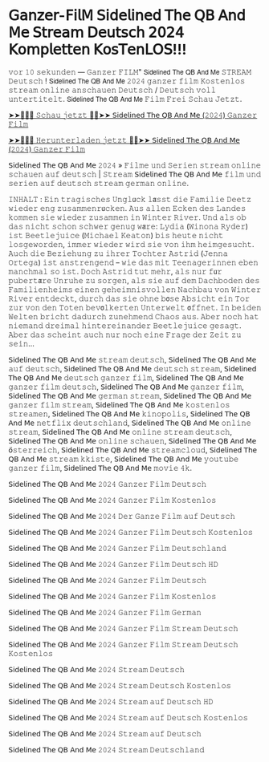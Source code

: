 # 𝖦𝖺𝗇𝗓𝖾𝗋-𝖥𝗂𝗅𝖬 𝖲𝗂𝖽𝖾𝗅𝗂𝗇𝖾𝖽 𝖳𝗁𝖾 𝖰𝖡 𝖠𝗇𝖽 𝖬𝖾 𝖲𝗍𝗋𝖾𝖺𝗆 𝖣𝖾𝗎𝗍𝗌𝖼𝗁 𝟤𝟢𝟤𝟦 𝖪𝗈𝗆𝗉𝗅𝖾𝗍𝗍𝖾𝗇 𝖪𝗈𝗌𝖳𝖾𝗇𝖫𝖮𝖲!!!

𝚟𝚘𝚛 𝟷𝟶 𝚜𝚎𝚔𝚞𝚗𝚍𝚎𝚗 — 𝙶𝚊𝚗𝚣𝚎𝚛 𝙵𝙸𝙻𝙼" 𝖲𝗂𝖽𝖾𝗅𝗂𝗇𝖾𝖽 𝖳𝗁𝖾 𝖰𝖡 𝖠𝗇𝖽 𝖬𝖾 𝚂𝚃𝚁𝙴𝙰𝙼 𝙳𝚎𝚞𝚝𝚜𝚌𝚑 ! 𝖲𝗂𝖽𝖾𝗅𝗂𝗇𝖾𝖽 𝖳𝗁𝖾 𝖰𝖡 𝖠𝗇𝖽 𝖬𝖾 𝟸𝟶𝟸𝟺 𝚐𝚊𝚗𝚣𝚎𝚛 𝚏𝚒𝚕𝚖 𝙺𝚘𝚜𝚝𝚎𝚗𝚕𝚘𝚜 𝚜𝚝𝚛𝚎𝚊𝚖 𝚘𝚗𝚕𝚒𝚗𝚎 𝚊𝚗𝚜𝚌𝚑𝚊𝚞𝚎𝚗 𝙳𝚎𝚞𝚝𝚜𝚌𝚑 / 𝙳𝚎𝚞𝚝𝚜𝚌𝚑 𝚟𝚘𝚕𝚕 𝚞𝚗𝚝𝚎𝚛𝚝𝚒𝚝𝚎𝚕𝚝. 𝖲𝗂𝖽𝖾𝗅𝗂𝗇𝖾𝖽 𝖳𝗁𝖾 𝖰𝖡 𝖠𝗇𝖽 𝖬𝖾 𝙵𝚒𝚕𝚖 𝙵𝚛𝚎𝚒 𝚂𝚌𝚑𝚊𝚞 𝙹𝚎𝚝𝚣𝚝.

[➤➤🔴✅📱 𝚂𝚌𝚑𝚊𝚞 𝚓𝚎𝚝𝚣𝚝 🔴✅➤➤ 𝖲𝗂𝖽𝖾𝗅𝗂𝗇𝖾𝖽 𝖳𝗁𝖾 𝖰𝖡 𝖠𝗇𝖽 𝖬𝖾 (𝟸𝟶𝟸𝟺) 𝙶𝚊𝚗𝚣𝚎𝚛 𝙵𝚒𝚕𝚖](https://t.co/nBcvlR2nig)

[➤➤🔴✅📱 𝙷𝚎𝚛𝚞𝚗𝚝𝚎𝚛𝚕𝚊𝚍𝚎𝚗 𝚓𝚎𝚝𝚣𝚝 🔴✅➤➤ 𝖲𝗂𝖽𝖾𝗅𝗂𝗇𝖾𝖽 𝖳𝗁𝖾 𝖰𝖡 𝖠𝗇𝖽 𝖬𝖾 (𝟸𝟶𝟸𝟺) 𝙶𝚊𝚗𝚣𝚎𝚛 𝙵𝚒𝚕𝚖](https://t.co/nBcvlR2nig)

𝖲𝗂𝖽𝖾𝗅𝗂𝗇𝖾𝖽 𝖳𝗁𝖾 𝖰𝖡 𝖠𝗇𝖽 𝖬𝖾 𝟸𝟶𝟸𝟺 » 𝙵𝚒𝚕𝚖𝚎 𝚞𝚗𝚍 𝚂𝚎𝚛𝚒𝚎𝚗 𝚜𝚝𝚛𝚎𝚊𝚖 𝚘𝚗𝚕𝚒𝚗𝚎 𝚜𝚌𝚑𝚊𝚞𝚎𝚗 𝚊𝚞𝚏 𝚍𝚎𝚞𝚝𝚜𝚌𝚑 | 𝚂𝚝𝚛𝚎𝚊𝚖 𝖲𝗂𝖽𝖾𝗅𝗂𝗇𝖾𝖽 𝖳𝗁𝖾 𝖰𝖡 𝖠𝗇𝖽 𝖬𝖾 𝚏𝚒𝚕𝚖 𝚞𝚗𝚍 𝚜𝚎𝚛𝚒𝚎𝚗 𝚊𝚞𝚏 𝚍𝚎𝚞𝚝𝚜𝚌𝚑 𝚜𝚝𝚛𝚎𝚊𝚖 𝚐𝚎𝚛𝚖𝚊𝚗 𝚘𝚗𝚕𝚒𝚗𝚎.

𝙸𝙽𝙷𝙰𝙻𝚃 : 𝙴𝚒𝚗 𝚝𝚛𝚊𝚐𝚒𝚜𝚌𝚑𝚎𝚜 𝚄𝚗𝚐𝚕𝗎̈𝚌𝚔 𝚕𝖺̈𝚜𝚜𝚝 𝚍𝚒𝚎 𝙵𝚊𝚖𝚒𝚕𝚒𝚎 𝙳𝚎𝚎𝚝𝚣 𝚠𝚒𝚎𝚍𝚎𝚛 𝚎𝚗𝚐 𝚣𝚞𝚜𝚊𝚖𝚖𝚎𝚗𝚛𝗎̈𝚌𝚔𝚎𝚗. 𝙰𝚞𝚜 𝚊𝚕𝚕𝚎𝚗 𝙴𝚌𝚔𝚎𝚗 𝚍𝚎𝚜 𝙻𝚊𝚗𝚍𝚎𝚜 𝚔𝚘𝚖𝚖𝚎𝚗 𝚜𝚒𝚎 𝚠𝚒𝚎𝚍𝚎𝚛 𝚣𝚞𝚜𝚊𝚖𝚖𝚎𝚗 𝚒𝚗 𝚆𝚒𝚗𝚝𝚎𝚛 𝚁𝚒𝚟𝚎𝚛. 𝚄𝚗𝚍 𝚊𝚕𝚜 𝚘𝚋 𝚍𝚊𝚜 𝚗𝚒𝚌𝚑𝚝 𝚜𝚌𝚑𝚘𝚗 𝚜𝚌𝚑𝚠𝚎𝚛 𝚐𝚎𝚗𝚞𝚐 𝚠𝖺̈𝚛𝚎: 𝙻𝚢𝚍𝚒𝚊 (𝚆𝚒𝚗𝚘𝚗𝚊 𝚁𝚢𝚍𝚎𝚛) 𝚒𝚜𝚝 𝙱𝚎𝚎𝚝𝚕𝚎𝚓𝚞𝚒𝚌𝚎 (𝙼𝚒𝚌𝚑𝚊𝚎𝚕 𝙺𝚎𝚊𝚝𝚘𝚗) 𝚋𝚒𝚜 𝚑𝚎𝚞𝚝𝚎 𝚗𝚒𝚌𝚑𝚝 𝚕𝚘𝚜𝚐𝚎𝚠𝚘𝚛𝚍𝚎𝚗, 𝚒𝚖𝚖𝚎𝚛 𝚠𝚒𝚎𝚍𝚎𝚛 𝚠𝚒𝚛𝚍 𝚜𝚒𝚎 𝚟𝚘𝚗 𝚒𝚑𝚖 𝚑𝚎𝚒𝚖𝚐𝚎𝚜𝚞𝚌𝚑𝚝. 𝙰𝚞𝚌𝚑 𝚍𝚒𝚎 𝙱𝚎𝚣𝚒𝚎𝚑𝚞𝚗𝚐 𝚣𝚞 𝚒𝚑𝚛𝚎𝚛 𝚃𝚘𝚌𝚑𝚝𝚎𝚛 𝙰𝚜𝚝𝚛𝚒𝚍 (𝙹𝚎𝚗𝚗𝚊 𝙾𝚛𝚝𝚎𝚐𝚊) 𝚒𝚜𝚝 𝚊𝚗𝚜𝚝𝚛𝚎𝚗𝚐𝚎𝚗𝚍 – 𝚠𝚒𝚎 𝚍𝚊𝚜 𝚖𝚒𝚝 𝚃𝚎𝚎𝚗𝚊𝚐𝚎𝚛𝚒𝚗𝚗𝚎𝚗 𝚎𝚋𝚎𝚗 𝚖𝚊𝚗𝚌𝚑𝚖𝚊𝚕 𝚜𝚘 𝚒𝚜𝚝. 𝙳𝚘𝚌𝚑 𝙰𝚜𝚝𝚛𝚒𝚍 𝚝𝚞𝚝 𝚖𝚎𝚑𝚛, 𝚊𝚕𝚜 𝚗𝚞𝚛 𝚏𝗎̈𝚛 𝚙𝚞𝚋𝚎𝚛𝚝𝖺̈𝚛𝚎 𝚄𝚗𝚛𝚞𝚑𝚎 𝚣𝚞 𝚜𝚘𝚛𝚐𝚎𝚗, 𝚊𝚕𝚜 𝚜𝚒𝚎 𝚊𝚞𝚏 𝚍𝚎𝚖 𝙳𝚊𝚌𝚑𝚋𝚘𝚍𝚎𝚗 𝚍𝚎𝚜 𝙵𝚊𝚖𝚒𝚕𝚒𝚎𝚗𝚑𝚎𝚒𝚖𝚜 𝚎𝚒𝚗𝚎𝚗 𝚐𝚎𝚑𝚎𝚒𝚖𝚗𝚒𝚜𝚟𝚘𝚕𝚕𝚎𝚗 𝙽𝚊𝚌𝚑𝚋𝚊𝚞 𝚟𝚘𝚗 𝚆𝚒𝚗𝚝𝚎𝚛 𝚁𝚒𝚟𝚎𝚛 𝚎𝚗𝚝𝚍𝚎𝚌𝚔𝚝, 𝚍𝚞𝚛𝚌𝚑 𝚍𝚊𝚜 𝚜𝚒𝚎 𝚘𝚑𝚗𝚎 𝚋𝗈̈𝚜𝚎 𝙰𝚋𝚜𝚒𝚌𝚑𝚝 𝚎𝚒𝚗 𝚃𝚘𝚛 𝚣𝚞𝚛 𝚟𝚘𝚗 𝚍𝚎𝚗 𝚃𝚘𝚝𝚎𝚗 𝚋𝚎𝚟𝗈̈𝚕𝚔𝚎𝚛𝚝𝚎𝚗 𝚄𝚗𝚝𝚎𝚛𝚠𝚎𝚕𝚝 𝗈̈𝚏𝚏𝚗𝚎𝚝. 𝙸𝚗 𝚋𝚎𝚒𝚍𝚎𝚗 𝚆𝚎𝚕𝚝𝚎𝚗 𝚋𝚛𝚒𝚌𝚑𝚝 𝚍𝚊𝚍𝚞𝚛𝚌𝚑 𝚣𝚞𝚗𝚎𝚑𝚖𝚎𝚗𝚍 𝙲𝚑𝚊𝚘𝚜 𝚊𝚞𝚜. 𝙰𝚋𝚎𝚛 𝚗𝚘𝚌𝚑 𝚑𝚊𝚝 𝚗𝚒𝚎𝚖𝚊𝚗𝚍 𝚍𝚛𝚎𝚒𝚖𝚊𝚕 𝚑𝚒𝚗𝚝𝚎𝚛𝚎𝚒𝚗𝚊𝚗𝚍𝚎𝚛 𝙱𝚎𝚎𝚝𝚕𝚎𝚓𝚞𝚒𝚌𝚎 𝚐𝚎𝚜𝚊𝚐𝚝. 𝙰𝚋𝚎𝚛 𝚍𝚊𝚜 𝚜𝚌𝚑𝚎𝚒𝚗𝚝 𝚊𝚞𝚌𝚑 𝚗𝚞𝚛 𝚗𝚘𝚌𝚑 𝚎𝚒𝚗𝚎 𝙵𝚛𝚊𝚐𝚎 𝚍𝚎𝚛 𝚉𝚎𝚒𝚝 𝚣𝚞 𝚜𝚎𝚒𝚗…

𝖲𝗂𝖽𝖾𝗅𝗂𝗇𝖾𝖽 𝖳𝗁𝖾 𝖰𝖡 𝖠𝗇𝖽 𝖬𝖾 𝚜𝚝𝚛𝚎𝚊𝚖 𝚍𝚎𝚞𝚝𝚜𝚌𝚑, 𝖲𝗂𝖽𝖾𝗅𝗂𝗇𝖾𝖽 𝖳𝗁𝖾 𝖰𝖡 𝖠𝗇𝖽 𝖬𝖾 𝚊𝚞𝚏 𝚍𝚎𝚞𝚝𝚜𝚌𝚑, 𝖲𝗂𝖽𝖾𝗅𝗂𝗇𝖾𝖽 𝖳𝗁𝖾 𝖰𝖡 𝖠𝗇𝖽 𝖬𝖾 𝚍𝚎𝚞𝚝𝚜𝚌𝚑 𝚜𝚝𝚛𝚎𝚊𝚖, 𝖲𝗂𝖽𝖾𝗅𝗂𝗇𝖾𝖽 𝖳𝗁𝖾 𝖰𝖡 𝖠𝗇𝖽 𝖬𝖾 𝚍𝚎𝚞𝚝𝚜𝚌𝚑 𝚐𝚊𝚗𝚣𝚎𝚛 𝚏𝚒𝚕𝚖, 𝖲𝗂𝖽𝖾𝗅𝗂𝗇𝖾𝖽 𝖳𝗁𝖾 𝖰𝖡 𝖠𝗇𝖽 𝖬𝖾 𝚐𝚊𝚗𝚣𝚎𝚛 𝚏𝚒𝚕𝚖 𝚍𝚎𝚞𝚝𝚜𝚌𝚑, 𝖲𝗂𝖽𝖾𝗅𝗂𝗇𝖾𝖽 𝖳𝗁𝖾 𝖰𝖡 𝖠𝗇𝖽 𝖬𝖾 𝚐𝚊𝚗𝚣𝚎𝚛 𝚏𝚒𝚕𝚖, 𝖲𝗂𝖽𝖾𝗅𝗂𝗇𝖾𝖽 𝖳𝗁𝖾 𝖰𝖡 𝖠𝗇𝖽 𝖬𝖾 𝚐𝚎𝚛𝚖𝚊𝚗 𝚜𝚝𝚛𝚎𝚊𝚖, 𝖲𝗂𝖽𝖾𝗅𝗂𝗇𝖾𝖽 𝖳𝗁𝖾 𝖰𝖡 𝖠𝗇𝖽 𝖬𝖾 𝚐𝚊𝚗𝚣𝚎𝚛 𝚏𝚒𝚕𝚖 𝚜𝚝𝚛𝚎𝚊𝚖, 𝖲𝗂𝖽𝖾𝗅𝗂𝗇𝖾𝖽 𝖳𝗁𝖾 𝖰𝖡 𝖠𝗇𝖽 𝖬𝖾 𝚔𝚘𝚜𝚝𝚎𝚗𝚕𝚘𝚜 𝚜𝚝𝚛𝚎𝚊𝚖𝚎𝚗, 𝖲𝗂𝖽𝖾𝗅𝗂𝗇𝖾𝖽 𝖳𝗁𝖾 𝖰𝖡 𝖠𝗇𝖽 𝖬𝖾 𝚔𝚒𝚗𝚘𝚙𝚘𝚕𝚒𝚜, 𝖲𝗂𝖽𝖾𝗅𝗂𝗇𝖾𝖽 𝖳𝗁𝖾 𝖰𝖡 𝖠𝗇𝖽 𝖬𝖾 𝚗𝚎𝚝𝚏𝚕𝚒𝚡 𝚍𝚎𝚞𝚝𝚜𝚌𝚑𝚕𝚊𝚗𝚍, 𝖲𝗂𝖽𝖾𝗅𝗂𝗇𝖾𝖽 𝖳𝗁𝖾 𝖰𝖡 𝖠𝗇𝖽 𝖬𝖾 𝚘𝚗𝚕𝚒𝚗𝚎 𝚜𝚝𝚛𝚎𝚊𝚖, 𝖲𝗂𝖽𝖾𝗅𝗂𝗇𝖾𝖽 𝖳𝗁𝖾 𝖰𝖡 𝖠𝗇𝖽 𝖬𝖾 𝚘𝚗𝚕𝚒𝚗𝚎 𝚜𝚝𝚛𝚎𝚊𝚖 𝚍𝚎𝚞𝚝𝚜𝚌𝚑, 𝖲𝗂𝖽𝖾𝗅𝗂𝗇𝖾𝖽 𝖳𝗁𝖾 𝖰𝖡 𝖠𝗇𝖽 𝖬𝖾 𝚘𝚗𝚕𝚒𝚗𝚎 𝚜𝚌𝚑𝚊𝚞𝚎𝚗, 𝖲𝗂𝖽𝖾𝗅𝗂𝗇𝖾𝖽 𝖳𝗁𝖾 𝖰𝖡 𝖠𝗇𝖽 𝖬𝖾 𝗈̈𝚜𝚝𝚎𝚛𝚛𝚎𝚒𝚌𝚑, 𝖲𝗂𝖽𝖾𝗅𝗂𝗇𝖾𝖽 𝖳𝗁𝖾 𝖰𝖡 𝖠𝗇𝖽 𝖬𝖾 𝚜𝚝𝚛𝚎𝚊𝚖𝚌𝚕𝚘𝚞𝚍, 𝖲𝗂𝖽𝖾𝗅𝗂𝗇𝖾𝖽 𝖳𝗁𝖾 𝖰𝖡 𝖠𝗇𝖽 𝖬𝖾 𝚜𝚝𝚛𝚎𝚊𝚖 𝚔𝚔𝚒𝚜𝚝𝚎, 𝖲𝗂𝖽𝖾𝗅𝗂𝗇𝖾𝖽 𝖳𝗁𝖾 𝖰𝖡 𝖠𝗇𝖽 𝖬𝖾 𝚢𝚘𝚞𝚝𝚞𝚋𝚎 𝚐𝚊𝚗𝚣𝚎𝚛 𝚏𝚒𝚕𝚖, 𝖲𝗂𝖽𝖾𝗅𝗂𝗇𝖾𝖽 𝖳𝗁𝖾 𝖰𝖡 𝖠𝗇𝖽 𝖬𝖾 𝚖𝚘𝚟𝚒𝚎 𝟺𝚔.

𝖲𝗂𝖽𝖾𝗅𝗂𝗇𝖾𝖽 𝖳𝗁𝖾 𝖰𝖡 𝖠𝗇𝖽 𝖬𝖾 𝟸𝟶𝟸𝟺 𝙶𝚊𝚗𝚣𝚎𝚛 𝙵𝚒𝚕𝚖 𝙳𝚎𝚞𝚝𝚜𝚌𝚑

𝖲𝗂𝖽𝖾𝗅𝗂𝗇𝖾𝖽 𝖳𝗁𝖾 𝖰𝖡 𝖠𝗇𝖽 𝖬𝖾 𝟸𝟶𝟸𝟺 𝙶𝚊𝚗𝚣𝚎𝚛 𝙵𝚒𝚕𝚖 𝙺𝚘𝚜𝚝𝚎𝚗𝚕𝚘𝚜

𝖲𝗂𝖽𝖾𝗅𝗂𝗇𝖾𝖽 𝖳𝗁𝖾 𝖰𝖡 𝖠𝗇𝖽 𝖬𝖾 𝟸𝟶𝟸𝟺 𝙳𝚎𝚛 𝙶𝚊𝚗𝚣𝚎 𝙵𝚒𝚕𝚖 𝚊𝚞𝚏 𝙳𝚎𝚞𝚝𝚜𝚌𝚑

𝖲𝗂𝖽𝖾𝗅𝗂𝗇𝖾𝖽 𝖳𝗁𝖾 𝖰𝖡 𝖠𝗇𝖽 𝖬𝖾 𝟸𝟶𝟸𝟺 𝙶𝚊𝚗𝚣𝚎𝚛 𝙵𝚒𝚕𝚖 𝙳𝚎𝚞𝚝𝚜𝚌𝚑 𝙺𝚘𝚜𝚝𝚎𝚗𝚕𝚘𝚜

𝖲𝗂𝖽𝖾𝗅𝗂𝗇𝖾𝖽 𝖳𝗁𝖾 𝖰𝖡 𝖠𝗇𝖽 𝖬𝖾 𝟸𝟶𝟸𝟺 𝙶𝚊𝚗𝚣𝚎𝚛 𝙵𝚒𝚕𝚖 𝙳𝚎𝚞𝚝𝚜𝚌𝚑𝚕𝚊𝚗𝚍

𝖲𝗂𝖽𝖾𝗅𝗂𝗇𝖾𝖽 𝖳𝗁𝖾 𝖰𝖡 𝖠𝗇𝖽 𝖬𝖾 𝟸𝟶𝟸𝟺 𝙶𝚊𝚗𝚣𝚎𝚛 𝙵𝚒𝚕𝚖 𝙳𝚎𝚞𝚝𝚜𝚌𝚑 𝙷𝙳

𝖲𝗂𝖽𝖾𝗅𝗂𝗇𝖾𝖽 𝖳𝗁𝖾 𝖰𝖡 𝖠𝗇𝖽 𝖬𝖾 𝟸𝟶𝟸𝟺 𝙶𝚊𝚗𝚣𝚎𝚛 𝙵𝚒𝚕𝚖 𝙳𝚎𝚞𝚝𝚜𝚌𝚑

𝖲𝗂𝖽𝖾𝗅𝗂𝗇𝖾𝖽 𝖳𝗁𝖾 𝖰𝖡 𝖠𝗇𝖽 𝖬𝖾 𝟸𝟶𝟸𝟺 𝙶𝚊𝚗𝚣𝚎𝚛 𝙵𝚒𝚕𝚖 𝙺𝚘𝚜𝚝𝚎𝚗𝚕𝚘𝚜

𝖲𝗂𝖽𝖾𝗅𝗂𝗇𝖾𝖽 𝖳𝗁𝖾 𝖰𝖡 𝖠𝗇𝖽 𝖬𝖾 𝟸𝟶𝟸𝟺 𝙶𝚊𝚗𝚣𝚎𝚛 𝙵𝚒𝚕𝚖 𝙶𝚎𝚛𝚖𝚊𝚗

𝖲𝗂𝖽𝖾𝗅𝗂𝗇𝖾𝖽 𝖳𝗁𝖾 𝖰𝖡 𝖠𝗇𝖽 𝖬𝖾 𝟸𝟶𝟸𝟺 𝙶𝚊𝚗𝚣𝚎𝚛 𝙵𝚒𝚕𝚖 𝚂𝚝𝚛𝚎𝚊𝚖 𝙳𝚎𝚞𝚝𝚜𝚌𝚑

𝖲𝗂𝖽𝖾𝗅𝗂𝗇𝖾𝖽 𝖳𝗁𝖾 𝖰𝖡 𝖠𝗇𝖽 𝖬𝖾 𝟸𝟶𝟸𝟺 𝙶𝚊𝚗𝚣𝚎𝚛 𝙵𝚒𝚕𝚖 𝚂𝚝𝚛𝚎𝚊𝚖 𝙳𝚎𝚞𝚝𝚜𝚌𝚑 𝙺𝚘𝚜𝚝𝚎𝚗𝚕𝚘𝚜

𝖲𝗂𝖽𝖾𝗅𝗂𝗇𝖾𝖽 𝖳𝗁𝖾 𝖰𝖡 𝖠𝗇𝖽 𝖬𝖾 𝟸𝟶𝟸𝟺 𝚂𝚝𝚛𝚎𝚊𝚖 𝙳𝚎𝚞𝚝𝚜𝚌𝚑

𝖲𝗂𝖽𝖾𝗅𝗂𝗇𝖾𝖽 𝖳𝗁𝖾 𝖰𝖡 𝖠𝗇𝖽 𝖬𝖾 𝟸𝟶𝟸𝟺 𝚂𝚝𝚛𝚎𝚊𝚖 𝙳𝚎𝚞𝚝𝚜𝚌𝚑 𝙺𝚘𝚜𝚝𝚎𝚗𝚕𝚘𝚜

𝖲𝗂𝖽𝖾𝗅𝗂𝗇𝖾𝖽 𝖳𝗁𝖾 𝖰𝖡 𝖠𝗇𝖽 𝖬𝖾 𝟸𝟶𝟸𝟺 𝚂𝚝𝚛𝚎𝚊𝚖 𝚊𝚞𝚏 𝙳𝚎𝚞𝚝𝚜𝚌𝚑 𝙷𝙳

𝖲𝗂𝖽𝖾𝗅𝗂𝗇𝖾𝖽 𝖳𝗁𝖾 𝖰𝖡 𝖠𝗇𝖽 𝖬𝖾 𝟸𝟶𝟸𝟺 𝚂𝚝𝚛𝚎𝚊𝚖 𝚊𝚞𝚏 𝙳𝚎𝚞𝚝𝚜𝚌𝚑 𝙺𝚘𝚜𝚝𝚎𝚗𝚕𝚘𝚜

𝖲𝗂𝖽𝖾𝗅𝗂𝗇𝖾𝖽 𝖳𝗁𝖾 𝖰𝖡 𝖠𝗇𝖽 𝖬𝖾 𝟸𝟶𝟸𝟺 𝚂𝚝𝚛𝚎𝚊𝚖 𝚊𝚞𝚏 𝙳𝚎𝚞𝚝𝚜𝚌𝚑

𝖲𝗂𝖽𝖾𝗅𝗂𝗇𝖾𝖽 𝖳𝗁𝖾 𝖰𝖡 𝖠𝗇𝖽 𝖬𝖾 𝟸𝟶𝟸𝟺 𝚂𝚝𝚛𝚎𝚊𝚖 𝙳𝚎𝚞𝚝𝚜𝚌𝚑𝚕𝚊𝚗𝚍
